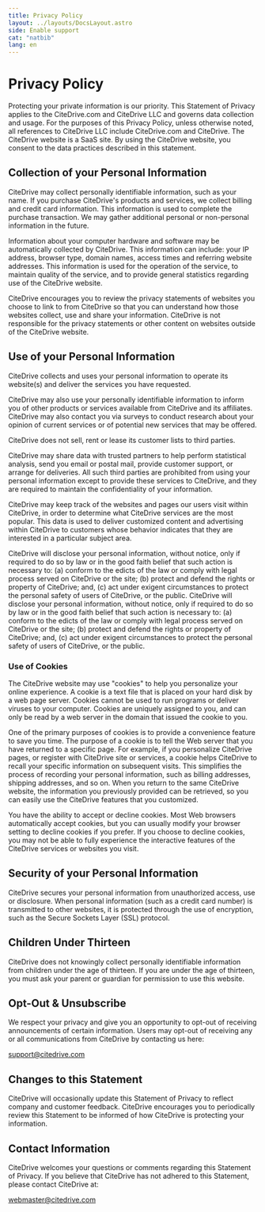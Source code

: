 ```yaml
---
title: Privacy Policy
layout: ../layouts/DocsLayout.astro
side: Enable support
cat: "natbib"
lang: en
---
```


# Privacy Policy

Protecting your private information is our priority. This Statement of Privacy applies to the CiteDrive.com and CiteDrive LLC and governs data collection and usage. For the purposes of this Privacy Policy, unless otherwise noted, all references to CiteDrive LLC include CiteDrive.com and CiteDrive. The CiteDrive website is a SaaS site. By using the CiteDrive website, you consent to the data practices described in this statement.

## Collection of your Personal Information

CiteDrive may collect personally identifiable information, such as your name. If you purchase CiteDrive's products and services, we collect billing and credit card information. This information is used to complete the purchase transaction. We may gather additional personal or non-personal information in the future.

Information about your computer hardware and software may be automatically collected by CiteDrive. This information can include: your IP address, browser type, domain names, access times and referring website addresses. This information is used for the operation of the service, to maintain quality of the service, and to provide general statistics regarding use of the CiteDrive website.

CiteDrive encourages you to review the privacy statements of websites you choose to link to from CiteDrive so that you can understand how those websites collect, use and share your information. CiteDrive is not responsible for the privacy statements or other content on websites outside of the CiteDrive website.

## Use of your Personal Information

CiteDrive collects and uses your personal information to operate its website(s) and deliver the services you have requested.

CiteDrive may also use your personally identifiable information to inform you of other products or services available from CiteDrive and its affiliates. CiteDrive may also contact you via surveys to conduct research about your opinion of current services or of potential new services that may be offered.

CiteDrive does not sell, rent or lease its customer lists to third parties.

CiteDrive may share data with trusted partners to help perform statistical analysis, send you email or postal mail, provide customer support, or arrange for deliveries. All such third parties are prohibited from using your personal information except to provide these services to CiteDrive, and they are required to maintain the confidentiality of your information.

CiteDrive may keep track of the websites and pages our users visit within CiteDrive, in order to determine what CiteDrive services are the most popular. This data is used to deliver customized content and advertising within CiteDrive to customers whose behavior indicates that they are interested in a particular subject area.

CiteDrive will disclose your personal information, without notice, only if required to do so by law or in the good faith belief that such action is necessary to: (a) conform to the edicts of the law or comply with legal process served on CiteDrive or the site; (b) protect and defend the rights or property of CiteDrive; and, (c) act under exigent circumstances to protect the personal safety of users of CiteDrive, or the public. CiteDrive will disclose your personal information, without notice, only if required to do so by law or in the good faith belief that such action is necessary to: (a) conform to the edicts of the law or comply with legal process served on CiteDrive or the site; (b) protect and defend the rights or property of CiteDrive; and, (c) act under exigent circumstances to protect the personal safety of users of CiteDrive, or the public.

### Use of Cookies

The CiteDrive website may use "cookies" to help you personalize your online experience. A cookie is a text file that is placed on your hard disk by a web page server. Cookies cannot be used to run programs or deliver viruses to your computer. Cookies are uniquely assigned to you, and can only be read by a web server in the domain that issued the cookie to you.

One of the primary purposes of cookies is to provide a convenience feature to save you time. The purpose of a cookie is to tell the Web server that you have returned to a specific page. For example, if you personalize CiteDrive pages, or register with CiteDrive site or services, a cookie helps CiteDrive to recall your specific information on subsequent visits. This simplifies the process of recording your personal information, such as billing addresses, shipping addresses, and so on. When you return to the same CiteDrive website, the information you previously provided can be retrieved, so you can easily use the CiteDrive features that you customized.

You have the ability to accept or decline cookies. Most Web browsers automatically accept cookies, but you can usually modify your browser setting to decline cookies if you prefer. If you choose to decline cookies, you may not be able to fully experience the interactive features of the CiteDrive services or websites you visit.

## Security of your Personal Information

CiteDrive secures your personal information from unauthorized access, use or disclosure. When personal information (such as a credit card number) is transmitted to other websites, it is protected through the use of encryption, such as the Secure Sockets Layer (SSL) protocol.

## Children Under Thirteen

CiteDrive does not knowingly collect personally identifiable information from children under the age of thirteen. If you are under the age of thirteen, you must ask your parent or guardian for permission to use this website.

## Opt-Out & Unsubscribe

We respect your privacy and give you an opportunity to opt-out of receiving announcements of certain information. Users may opt-out of receiving any or all communications from CiteDrive by contacting us here:

[support@citedrive.com](mailto:support@citedrive.com)

## Changes to this Statement

CiteDrive will occasionally update this Statement of Privacy to reflect company and customer feedback. CiteDrive encourages you to periodically review this Statement to be informed of how CiteDrive is protecting your information.

## Contact Information

CiteDrive welcomes your questions or comments regarding this Statement of Privacy. If you believe that CiteDrive has not adhered to this Statement, please contact CiteDrive at:

[webmaster@citedrive.com](mailto:webmaster@citedrive.com)
